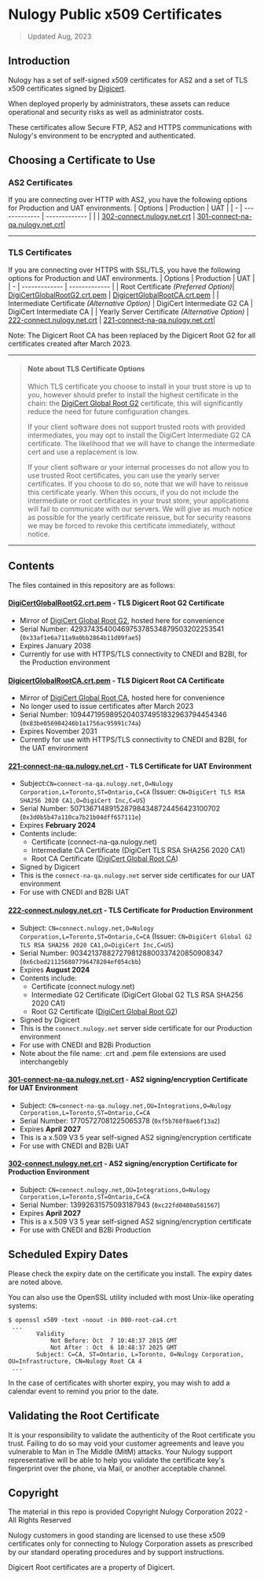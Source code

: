 # Nulogy Public x509 Certificates

> Updated Aug, 2023

## Introduction

Nulogy has a set of self-signed x509 certificates for AS2 and a set of TLS x509 certificates signed by [Digicert](https://www.digicert.com/kb/digicert-root-certificates.htm). 

When deployed properly by administrators, these assets can reduce operational and security risks as well as administrator costs.

These certificates allow Secure FTP, AS2 and HTTPS communications with Nulogy's environment to be encrypted and authenticated.

## Choosing a Certificate to Use

### AS2 Certificates

If you are connecting over HTTP with AS2, you have the following options for Production and UAT environments.
| Options  | Production  | UAT |
| - | ------------- | ------------- |
| | [302-connect.nulogy.net.crt](302-connect.nulogy.net.crt) | [301-connect-na-qa.nulogy.net.crt](301-connect-na-qa.nulogy.net.crt)|

---
### TLS Certificates

If you are connecting over HTTPS with SSL/TLS, you have the following options for Production and UAT environments.
| Options  | Production  | UAT |
| - | ------------- | ------------- |
| Root Certificate *(Preferred Option)*| [DigiCertGlobalRootG2.crt.pem](DigiCertGlobalRootG2.crt.pem) | [DigicertGlobalRootCA.crt.pem](DigicertGlobalRootCA.crt.pem)   |
| Intermediate Certificate *(Alternative Option)* | DigiCert Intermediate G2 CA  | DigiCert Intermediate CA  |
| Yearly Server Certificate *(Alternative Option)* | [222-connect.nulogy.net.crt](222-connect.nulogy.net.pem) | [221-connect-na-qa.nulogy.net.crt](221-connect-na-qa.nulogy.net.crt)|

Note: The Digicert Root CA has been replaced by the Digicert Root G2 for all certificates created after March 2023.

---
> #### Note about TLS Certificate Options
>
> Which TLS certificate you choose to install in your trust store is up to you, however should prefer to install
> the highest certificate in the chain: the [DigiCert Global Root G2](#digicertglobalrootcacrtpem---tls-digicert-root-ca-certificate) certificate,
> this will significantly reduce the need for future configuration changes.
>
> If your client software does not support trusted roots with provided intermediates, you may opt to install the DigiCert Intermediate G2 CA certificate.
> The likelihood that we will have to change the intermediate cert and use a replacement is low.
>
> If your client software or your internal processes do not allow you to use trusted Root certificates, you can use the yearly server certificates.
>  If you choose to do so, note that we will have to reissue this certificate yearly.
> When this occurs, if you do not include the intermediate or root certificates in your trust store, your applications will fail to communicate with our servers.
> We will give as much notice as possible for the yearly certificate reissue, but for security reasons we may be forced to revoke this certificate immediately, without notice.

---
## Contents

The files contained in this repository are as follows:

#### [DigiCertGlobalRootG2.crt.pem](DigiCertGlobalRootG2.crt.pem) - TLS Digicert Root G2 Certificate 
- Mirror of [DigiCert Global Root G2](https://www.digicert.com/kb/digicert-root-certificates.htm#:~:text=03%3A3A%3AF1%3AE6%3AA7%3A11%3AA9%3AA0%3ABB%3A28%3A64%3AB1%3A1D%3A09%3AFA%3AE5), hosted here for convenience
- Serial Number: 4293743540046975378534879503202253541 (`0x33af1e6a711a9a0bb2864b11d09fae5`)
- Expires January 2038
- Currently for use with HTTPS/TLS connectivity to CNEDI and B2BI, for the Production environment

#### [DigicertGlobalRootCA.crt.pem](DigicertGlobalRootCA.crt.pem) - TLS Digicert Root CA Certificate
- Mirror of [DigiCert Global Root CA](https://www.digicert.com/kb/digicert-root-certificates.htm#:~:text=08%3A3B%3AE0%3A56%3A90%3A42%3A46%3AB1%3AA1%3A75%3A6A%3AC9%3A59%3A91%3AC7%3A4A), hosted here for convenience
- No longer used to issue certificates after March 2023
- Serial Number: 10944719598952040374951832963794454346 (`0x83be056904246b1a1756ac95991c74a`)
- Expires November 2031
- Currently for use with HTTPS/TLS connectivity to CNEDI and B2BI, for the UAT environment

#### [221-connect-na-qa.nulogy.net.crt](221-connect-na-qa.nulogy.net.crt) - TLS Certificate for UAT Environment

- Subject:`CN=connect-na-qa.nulogy.net,O=Nulogy Corporation,L=Toronto,ST=Ontario,C=CA` (Issuer: `CN=DigiCert TLS RSA SHA256 2020 CA1,O=DigiCert Inc,C=US`)
- Serial Number: 5071367148915287984348724456423100702 (`0x3d0b5b47a110ca7b21b04dff657111e`)
- Expires **February 2024**
- Contents include:
  - Certificate (connect-na-qa.nulogy.net)
  - Intermediate CA Certificate (DigiCert TLS RSA SHA256 2020 CA1)
  - Root CA Certificate ([DigiCert Global Root CA](#digicertglobalrootcacrtpem---tls-digicert-root-ca-certificate))
- Signed by Digicert
- This is the `connect-na-qa.nulogy.net` server side certificates for our UAT environment
- For use with CNEDI and B2Bi UAT

#### [222-connect.nulogy.net.crt](222-connect.nulogy.net.pem) - TLS Certificate for Production Environment

- Subject: `CN=connect.nulogy.net,O=Nulogy Corporation,L=Toronto,ST=Ontario,C=CA` (Issuer: `CN=DigiCert Global G2 TLS RSA SHA256 2020 CA1,O=DigiCert Inc,C=US`)
- Serial Number: 9034213788272798128800337420850908347 (`0x6cbed211256807796478204ef054cbb`)
- Expires **August 2024**
- Contents include:
  - Certificate (connect.nulogy.net)
  - Intermediate G2 Certificate (DigiCert Global G2 TLS RSA SHA256 2020 CA1)
  - Root G2 Certificate ([DigiCert Global Root G2](#digicertglobalrootg2crtpem---tls-digicert-root-g2-certificate))
- Signed by Digicert
- This is the `connect.nulogy.net` server side certificate for our Production environment
- For use with CNEDI and B2Bi Production
- Note about the file name: .crt and .pem file extensions are used interchangebly

#### [301-connect-na-qa.nulogy.net.crt](301-connect-na-qa.nulogy.net.crt) - AS2 signing/encryption Certificate for UAT Environment

- Subject: `CN=connect-na-qa.nulogy.net,OU=Integrations,O=Nulogy Corporation,L=Toronto,ST=Ontario,C=CA`
- Serial Number: 17705727081225065378 (`0xf5b760f8ae6f13a2`)
- Expires **April 2027**
- This is a x.509 V3 5 year self-signed AS2 signing/encryption certificate
- For use with CNEDI and B2Bi UAT

#### [302-connect.nulogy.net.crt](302-connect.nulogy.net.crt) - AS2 signing/encryption Certificate for Production Environment

- Subject: `CN=connect.nulogy.net,OU=Integrations,O=Nulogy Corporation,L=Toronto,ST=Ontario,C=CA`
- Serial Number: 13992631575093187943 (`0xc22fd0480a581567`)
- Expires **April 2027**
- This is a x.509 V3 5 year self-signed AS2 signing/encryption certificate
- For use with CNEDI and B2Bi Production

## Scheduled Expiry Dates

Please check the expiry date on the certificate you install. The expiry dates are noted above. 

You can also use the OpenSSL utility included with most Unix-like operating systems:
```
$ openssl x509 -text -noout -in 000-root-ca4.crt
 ...
        Validity
            Not Before: Oct  7 10:48:37 2015 GMT
            Not After : Oct  6 10:48:37 2025 GMT
        Subject: C=CA, ST=Ontario, L=Toronto, O=Nulogy Corporation, OU=Infrastructure, CN=Nulogy Root CA 4
 ...
```

In the case of certificates with shorter expiry, you may wish to add a calendar event to remind you prior to the date.

## Validating the Root Certificate

It is your responsibility to validate the authenticity of the Root certificate you trust.
Failing to do so may void your customer agreements and leave you vulnerable to Man in The Middle (MitM) attacks.
Your Nulogy support representative will be able to help you validate the certificate key's fingerprint over the phone, via Mail, or another acceptable channel.

## Copyright

The material in this repo is provided Copyright Nulogy Corporation 2022 - All Rights Reserved

Nulogy customers in good standing are licensed to use these x509 certificates only for connecting to Nulogy Corporation assets as prescribed by our standard operating procedures and by support instructions.

Digicert Root certificates are a property of Digicert.
